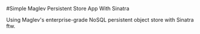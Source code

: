 #Simple Maglev Persistent Store App With Sinatra

Using Maglev's enterprise-grade NoSQL persistent object store with Sinatra ftw.